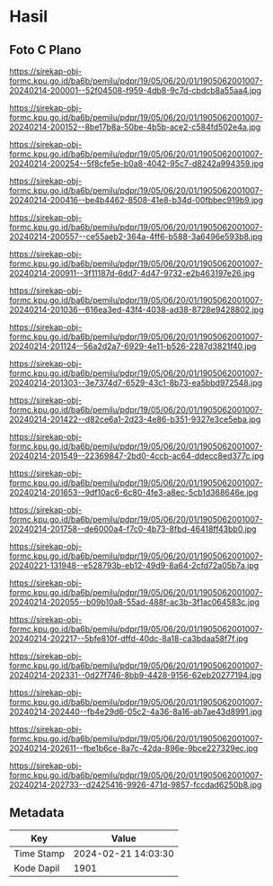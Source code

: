 # Hasil

## Foto C Plano

https://sirekap-obj-formc.kpu.go.id/ba6b/pemilu/pdpr/19/05/06/20/01/1905062001007-20240214-200001--52f04508-f959-4db8-9c7d-cbdcb8a55aa4.jpg

https://sirekap-obj-formc.kpu.go.id/ba6b/pemilu/pdpr/19/05/06/20/01/1905062001007-20240214-200152--8be17b8a-50be-4b5b-ace2-c584fd502e4a.jpg

https://sirekap-obj-formc.kpu.go.id/ba6b/pemilu/pdpr/19/05/06/20/01/1905062001007-20240214-200254--5f8cfe5e-b0a8-4042-95c7-d8242a994359.jpg

https://sirekap-obj-formc.kpu.go.id/ba6b/pemilu/pdpr/19/05/06/20/01/1905062001007-20240214-200416--be4b4462-8508-41e8-b34d-00fbbec919b9.jpg

https://sirekap-obj-formc.kpu.go.id/ba6b/pemilu/pdpr/19/05/06/20/01/1905062001007-20240214-200557--ce55aeb2-364a-4ff6-b588-3a6496e593b8.jpg

https://sirekap-obj-formc.kpu.go.id/ba6b/pemilu/pdpr/19/05/06/20/01/1905062001007-20240214-200911--3f11187d-6dd7-4d47-9732-e2b463197e26.jpg

https://sirekap-obj-formc.kpu.go.id/ba6b/pemilu/pdpr/19/05/06/20/01/1905062001007-20240214-201036--616ea3ed-43f4-4038-ad38-8728e9428802.jpg

https://sirekap-obj-formc.kpu.go.id/ba6b/pemilu/pdpr/19/05/06/20/01/1905062001007-20240214-201124--56a2d2a7-6929-4e11-b526-2287d3821f40.jpg

https://sirekap-obj-formc.kpu.go.id/ba6b/pemilu/pdpr/19/05/06/20/01/1905062001007-20240214-201303--3e7374d7-6529-43c1-8b73-ea5bbd972548.jpg

https://sirekap-obj-formc.kpu.go.id/ba6b/pemilu/pdpr/19/05/06/20/01/1905062001007-20240214-201422--d82ce6a1-2d23-4e86-b351-9327e3ce5eba.jpg

https://sirekap-obj-formc.kpu.go.id/ba6b/pemilu/pdpr/19/05/06/20/01/1905062001007-20240214-201549--22369847-2bd0-4ccb-ac64-ddecc8ed377c.jpg

https://sirekap-obj-formc.kpu.go.id/ba6b/pemilu/pdpr/19/05/06/20/01/1905062001007-20240214-201653--9df10ac6-6c80-4fe3-a8ec-5cb1d368646e.jpg

https://sirekap-obj-formc.kpu.go.id/ba6b/pemilu/pdpr/19/05/06/20/01/1905062001007-20240214-201758--de6000a4-f7c0-4b73-8fbd-46418ff43bb0.jpg

https://sirekap-obj-formc.kpu.go.id/ba6b/pemilu/pdpr/19/05/06/20/01/1905062001007-20240221-131948--e528793b-eb12-49d9-8a64-2cfd72a05b7a.jpg

https://sirekap-obj-formc.kpu.go.id/ba6b/pemilu/pdpr/19/05/06/20/01/1905062001007-20240214-202055--b09b10a8-55ad-488f-ac3b-3f1ac064583c.jpg

https://sirekap-obj-formc.kpu.go.id/ba6b/pemilu/pdpr/19/05/06/20/01/1905062001007-20240214-202217--5bfe810f-dffd-40dc-8a18-ca3bdaa58f7f.jpg

https://sirekap-obj-formc.kpu.go.id/ba6b/pemilu/pdpr/19/05/06/20/01/1905062001007-20240214-202331--0d27f746-8bb9-4428-9156-62eb20277194.jpg

https://sirekap-obj-formc.kpu.go.id/ba6b/pemilu/pdpr/19/05/06/20/01/1905062001007-20240214-202440--fb4e29d6-05c2-4a36-8a16-ab7ae43d8991.jpg

https://sirekap-obj-formc.kpu.go.id/ba6b/pemilu/pdpr/19/05/06/20/01/1905062001007-20240214-202611--fbe1b6ce-8a7c-42da-896e-9bce227329ec.jpg

https://sirekap-obj-formc.kpu.go.id/ba6b/pemilu/pdpr/19/05/06/20/01/1905062001007-20240214-202733--d2425416-9926-471d-9857-fccdad6250b8.jpg


## Metadata

| Key        | Value               |
| ---------- | ------------------- |
| Time Stamp | 2024-02-21 14:03:30 |
| Kode Dapil | 1901                |



